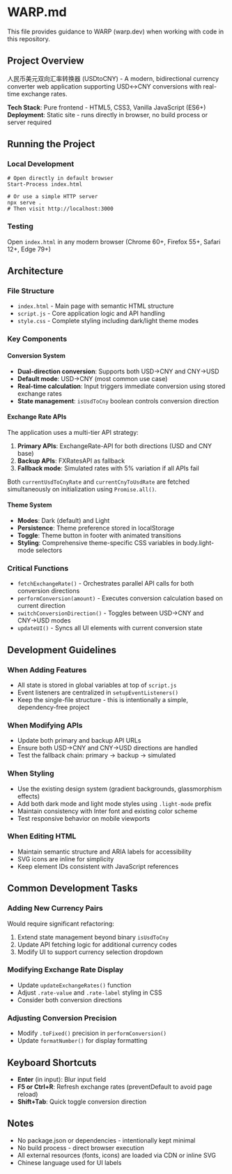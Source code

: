 # WARP.md

This file provides guidance to WARP (warp.dev) when working with code in this repository.

## Project Overview

人民币美元双向汇率转换器 (USDtoCNY) - A modern, bidirectional currency converter web application supporting USD↔CNY conversions with real-time exchange rates.

**Tech Stack**: Pure frontend - HTML5, CSS3, Vanilla JavaScript (ES6+)
**Deployment**: Static site - runs directly in browser, no build process or server required

## Running the Project

### Local Development
```pwsh
# Open directly in default browser
Start-Process index.html

# Or use a simple HTTP server
npx serve .
# Then visit http://localhost:3000
```

### Testing
Open `index.html` in any modern browser (Chrome 60+, Firefox 55+, Safari 12+, Edge 79+)

## Architecture

### File Structure
- `index.html` - Main page with semantic HTML structure
- `script.js` - Core application logic and API handling
- `style.css` - Complete styling including dark/light theme modes

### Key Components

#### Conversion System
- **Dual-direction conversion**: Supports both USD→CNY and CNY→USD
- **Default mode**: USD→CNY (most common use case)
- **Real-time calculation**: Input triggers immediate conversion using stored exchange rates
- **State management**: `isUsdToCny` boolean controls conversion direction

#### Exchange Rate APIs
The application uses a multi-tier API strategy:
1. **Primary APIs**: ExchangeRate-API for both directions (USD and CNY base)
2. **Backup APIs**: FXRatesAPI as fallback
3. **Fallback mode**: Simulated rates with 5% variation if all APIs fail

Both `currentUsdToCnyRate` and `currentCnyToUsdRate` are fetched simultaneously on initialization using `Promise.all()`.

#### Theme System
- **Modes**: Dark (default) and Light
- **Persistence**: Theme preference stored in localStorage
- **Toggle**: Theme button in footer with animated transitions
- **Styling**: Comprehensive theme-specific CSS variables in body.light-mode selectors

### Critical Functions

- `fetchExchangeRate()` - Orchestrates parallel API calls for both conversion directions
- `performConversion(amount)` - Executes conversion calculation based on current direction
- `switchConversionDirection()` - Toggles between USD→CNY and CNY→USD modes
- `updateUI()` - Syncs all UI elements with current conversion state

## Development Guidelines

### When Adding Features
- All state is stored in global variables at top of `script.js`
- Event listeners are centralized in `setupEventListeners()`
- Keep the single-file structure - this is intentionally a simple, dependency-free project

### When Modifying APIs
- Update both primary and backup API URLs
- Ensure both USD→CNY and CNY→USD directions are handled
- Test the fallback chain: primary → backup → simulated

### When Styling
- Use the existing design system (gradient backgrounds, glassmorphism effects)
- Add both dark mode and light mode styles using `.light-mode` prefix
- Maintain consistency with Inter font and existing color scheme
- Test responsive behavior on mobile viewports

### When Editing HTML
- Maintain semantic structure and ARIA labels for accessibility
- SVG icons are inline for simplicity
- Keep element IDs consistent with JavaScript references

## Common Development Tasks

### Adding New Currency Pairs
Would require significant refactoring:
1. Extend state management beyond binary `isUsdToCny`
2. Update API fetching logic for additional currency codes
3. Modify UI to support currency selection dropdown

### Modifying Exchange Rate Display
- Update `updateExchangeRates()` function
- Adjust `.rate-value` and `.rate-label` styling in CSS
- Consider both conversion directions

### Adjusting Conversion Precision
- Modify `.toFixed()` precision in `performConversion()`
- Update `formatNumber()` for display formatting

## Keyboard Shortcuts
- **Enter** (in input): Blur input field
- **F5 or Ctrl+R**: Refresh exchange rates (preventDefault to avoid page reload)
- **Shift+Tab**: Quick toggle conversion direction

## Notes
- No package.json or dependencies - intentionally kept minimal
- No build process - direct browser execution
- All external resources (fonts, icons) are loaded via CDN or inline SVG
- Chinese language used for UI labels
